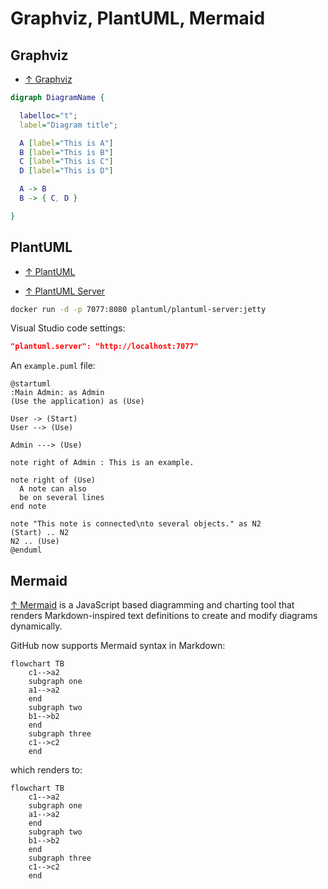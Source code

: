 # Graphviz, PlantUML, Mermaid

## Graphviz

- [↑ Graphviz](https://graphviz.org)

```dot
digraph DiagramName {

  labelloc="t";
  label="Diagram title";

  A [label="This is A"]
  B [label="This is B"]
  C [label="This is C"]
  D [label="This is D"]

  A -> B
  B -> { C, D }

}
```

## PlantUML

- [↑ PlantUML](https://plantuml.com)

- [↑ PlantUML Server](https://github.com/plantuml/plantuml-server)

```bash
docker run -d -p 7077:8080 plantuml/plantuml-server:jetty
```

Visual Studio code settings:

```json
"plantuml.server": "http://localhost:7077"
```

An `example.puml` file:

```plantuml
@startuml
:Main Admin: as Admin
(Use the application) as (Use)

User -> (Start)
User --> (Use)

Admin ---> (Use)

note right of Admin : This is an example.

note right of (Use)
  A note can also
  be on several lines
end note

note "This note is connected\nto several objects." as N2
(Start) .. N2
N2 .. (Use)
@enduml
```

## Mermaid

[↑ Mermaid](https://mermaid.js.org) is a JavaScript based diagramming and charting tool that renders Markdown-inspired text definitions to create and modify diagrams dynamically.

GitHub now supports Mermaid syntax in Markdown:

```text
flowchart TB
    c1-->a2
    subgraph one
    a1-->a2
    end
    subgraph two
    b1-->b2
    end
    subgraph three
    c1-->c2
    end
```

which renders to:

```mermaid
flowchart TB
    c1-->a2
    subgraph one
    a1-->a2
    end
    subgraph two
    b1-->b2
    end
    subgraph three
    c1-->c2
    end
```
